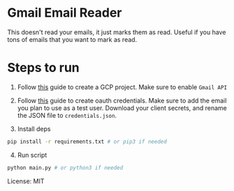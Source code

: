 # Gmail Email Reader

This doesn't read your emails, it just marks them as read. Useful if you have tons of emails that you want to mark as read.

# Steps to run

1. Follow [this](https://developers.google.com/workspace/guides/create-project) guide to create a GCP project. Make sure to enable `Gmail API`

2. Follow [this](https://developers.google.com/workspace/guides/create-credentials) guide to create oauth credentials. Make sure to add the email you plan to use as a test user. Download your client secrets, and rename the JSON file to `credentials.json`.

3. Install deps

```bash
pip install -r requirements.txt # or pip3 if needed
```

4. Run script

```bash
python main.py # or python3 if needed
```

License: MIT
